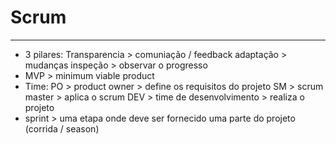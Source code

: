 # Scrum


---

* 3 pilares:
  Transparencia > comuniação / feedback
  adaptação > mudanças
  inspeção > observar o progresso
* MVP > minimum viable product
* Time:
  PO > product owner > define os requisitos do projeto
  SM > scrum master > aplica o scrum
  DEV > time de desenvolvimento > realiza o projeto
* sprint > uma etapa onde deve ser fornecido uma parte do projeto (corrida / season)